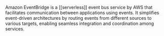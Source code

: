 Amazon EventBridge is a [[serverless]] event bus service by AWS that facilitates communication between applications using events. It simplifies event-driven architectures by routing events from different sources to various targets, enabling seamless integration and coordination among services.